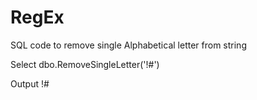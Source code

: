 # RegEx
SQL code to remove single Alphabetical letter from string

Select dbo.RemoveSingleLetter('!#$%!a b!bcd d -a- e fg g h dg!a@#$')

Output
!#$%! !bcd  --  fg   dg!@#$


